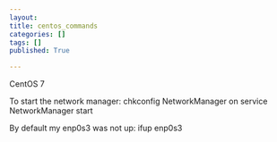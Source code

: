 ```yaml
---
layout:
title: centos_commands
categories: []
tags: []
published: True

---
```


CentOS 7

To start the network manager:
chkconfig NetworkManager on
service NetworkManager start

By default my enp0s3 was not up:
ifup enp0s3
